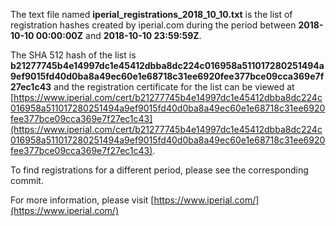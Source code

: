 The text file named **iperial_registrations_2018_10_10.txt** is the list of registration hashes created by iperial.com during the period between **2018-10-10 00:00:00Z** and **2018-10-10 23:59:59Z**.

The SHA 512 hash of the list is **b21277745b4e14997dc1e45412dbba8dc224c016958a511017280251494a9ef9015fd40d0ba8a49ec60e1e68718c31ee6920fee377bce09cca369e7f27ec1c43** and the registration certificate for the list can be viewed at [https://www.iperial.com/cert/b21277745b4e14997dc1e45412dbba8dc224c016958a511017280251494a9ef9015fd40d0ba8a49ec60e1e68718c31ee6920fee377bce09cca369e7f27ec1c43](https://www.iperial.com/cert/b21277745b4e14997dc1e45412dbba8dc224c016958a511017280251494a9ef9015fd40d0ba8a49ec60e1e68718c31ee6920fee377bce09cca369e7f27ec1c43).

To find registrations for a different period, please see the corresponding commit.

For more information, please visit [https://www.iperial.com/](https://www.iperial.com/)
